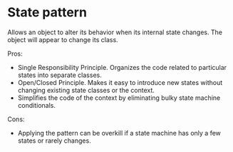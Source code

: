 # State pattern
Allows an object to alter its behavior when its internal state changes. The object will appear to change its class.

Pros:
- Single Responsibility Principle. Organizes the code related to particular states into separate classes.
- Open/Closed Principle. Makes it easy to introduce new states without changing existing state classes or the context.
- Simplifies the code of the context by eliminating bulky state machine conditionals.

Cons:
- Applying the pattern can be overkill if a state machine has only a few states or rarely changes.